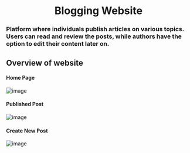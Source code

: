 <H1 align="center">
Blogging Website </H1>


### Platform where individuals publish articles on various topics. Users can read and review the posts, while authors have the option to edit their content later on.


## Overview of website
#### Home Page
![image](https://github.com/shraddha1201/Blog-Website/assets/93818933/5ae9f31d-d7f1-4eea-ab41-ab4f8ab85bd4)

#### Published Post
![image](https://github.com/shraddha1201/Blog-Website/assets/93818933/f39e4474-f3c1-4cbc-9d54-3bfc1f7b9c30)

#### Create New Post
![image](https://github.com/shraddha1201/Blog-Website/assets/93818933/b92910c0-cdec-456a-ad8c-1405204a2671)

